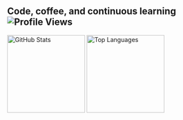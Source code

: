 ## Code, coffee, and continuous learning ![Profile Views](https://komarev.com/ghpvc/?username=LiteObject&color=blue) 
<div align="left">
  <img src="https://github-readme-stats.vercel.app/api?username=LiteObject&show_icons=true&rank_icon=github&locale=en" alt="GitHub Stats" height="180" />
  <img src="https://github-readme-stats.vercel.app/api/top-langs/?username=LiteObject&layout=compact&hide_border=true&langs_count=10&show_icons=true&theme=transparent" alt="Top Languages" height="180" />
</div>

